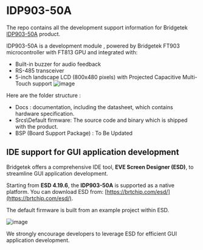 #     IDP903-50A


The repo contains all the development support information for Bridgetek [IDP903-50A](https://brtchip.com/product/idp903-50A/) product. 

IDP903-50A is a development module , powered by Bridgetek FT903 microcontroller with FT813 GPU and integrated with:
*  Built-in buzzer for audio feedback
*  RS-485 transceiver
*  5-inch landscape LCD (800x480 pixels) with  Projected Capacitive Multi-Touch support
![image](https://github.com/user-attachments/assets/c654ebe4-59aa-43e2-a2c9-3bac8024448e)


Here are the folder structure :  

* Docs : documentation, including the datasheet, which contains hardware specification.
* Srcs\Default firmware:  The source code and binary which is shipped with the product.
* BSP (Board Support Package) :  To Be Updated  


## IDE support for GUI application development  

Bridgetek offers a comprehensive IDE tool, **EVE Screen Designer (ESD)**, to streamline GUI application development.  

Starting from **ESD 4.19.6**, the **IDP903-50A** is supported as a native platform. You can download ESD from: [https://brtchip.com/esd/](https://brtchip.com/esd/).  

The default firmware is built from an example project within ESD.  

![image](https://github.com/user-attachments/assets/8f162ae1-0b8e-4ba7-902a-a77c5e59f43e)


We strongly encourage developers to leverage ESD for efficient GUI application development.

